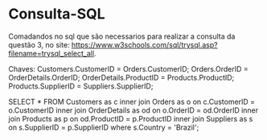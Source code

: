 # Consulta-SQL
Comadandos no sql que são necessarios para realizar a consulta da questão 3, no site: https://www.w3schools.com/sql/trysql.asp?filename=trysql_select_all.

Chaves: 
Customers.CustomerID = Orders.CustomerID;
Orders.OrderID = OrderDetails.OrderID;
OrderDetails.ProductID = Products.ProductID;
Products.SupplierID = Suppliers.SupplierID;

SELECT * 
FROM Customers as c
inner join Orders as o 
on c.CustomerID = o.CustomerID
inner join OrderDetails as od
on o.OrderID = od.OrderID
inner join Products as p
on od.ProductID = p.ProductID
inner join Suppliers as s
on s.SupplierID = p.SupplierID
where s.Country = 'Brazil';
